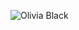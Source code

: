 
![Olivia Black](https://user-images.githubusercontent.com/125845662/230801909-ff1f9142-8e5c-417a-9fe5-1a11e78e2c86.gif)
